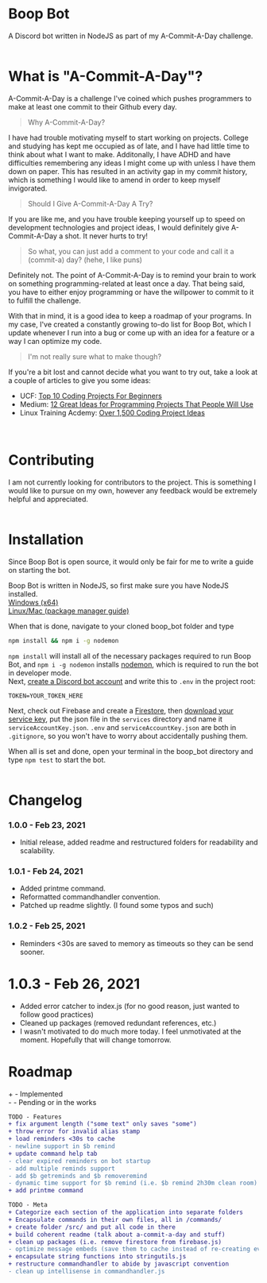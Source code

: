 # Boop Bot
A Discord bot written in NodeJS as part of my A-Commit-A-Day challenge.\
<br/>

# What is "A-Commit-A-Day"?
A-Commit-A-Day is a challenge I've coined which pushes programmers
to make at least one commit to their Github every day.

>Why A-Commit-A-Day?

I have had trouble motivating myself to start working on projects.
College and studying has kept me occupied as of late, and I have
had little time to think about what I want to make. Additonally,
I have ADHD and have difficulties remembering any ideas I might
come up with unless I have them down on paper. This has resulted
in an activity gap in my commit history, which is something I would
like to amend in order to keep myself invigorated.

>Should I Give A-Commit-A-Day A Try?

If you are like me, and you have trouble keeping yourself up to
speed on development technologies and project ideas, I would
definitely give A-Commit-A-Day a shot. It never hurts to try!

>So what, you can just add a comment to your code and call it a (commit-a) day? (hehe, I like puns)

Definitely not. The point of A-Commit-A-Day is to remind your brain to work on something programming-related at least once a day. That being said, you have
to either enjoy programming or have the willpower to commit to it to fulfill
the challenge.

With that in mind, it is a good idea to keep a roadmap of your programs. In my
case, I've created a constantly growing to-do list for Boop Bot, which I update
whenever I run into a bug or come up with an idea for a feature or a way I can
optimize my code.

>I'm not really sure what to make though?

If you're a bit lost and cannot decide what you want to try out, take a look
at a couple of articles to give you some ideas:
- UCF: [Top 10 Coding Projects For Beginners](https://bootcamp.ce.ucf.edu/blog/top-10-coding-projects-for-beginners/)
- Medium: [12 Great Ideas for Programming Projects That People Will Use](https://betterprogramming.pub/12-ideas-for-programming-projects-too-dangerous-not-to-build-514e3212ab77) 
- Linux Training Acdemy: [Over 1,500 Coding Project Ideas](https://www.linuxtrainingacademy.com/projects/)

<br/>

# Contributing
I am not currently looking for contributors to the project. This is something
I would like to pursue on my own, however any feedback would be extremely
helpful and appreciated.\
<br/>

# Installation
Since Boop Bot is open source, it would only be fair for me to write a guide
on starting the bot.

Boop Bot is written in NodeJS, so first make sure you have NodeJS installed.\
[Windows (x64)](https://nodejs.org/dist/v14.16.0/node-v14.16.0-x64.msi)\
[Linux/Mac (package manager guide)](https://nodejs.org/en/download/package-manager/)

When that is done, navigate to your cloned boop_bot folder and type
```cmd
npm install && npm i -g nodemon
```
`npm install` will install all of the necessary packages required
to run Boop Bot, and `npm i -g nodemon` installs 
[nodemon](https://www.npmjs.com/package/nodemon), which is required
to run the bot in developer mode.\
Next, [create a Discord bot account](https://discord.com/developers/applications) and write this to `.env` in the project root:
```
TOKEN=YOUR_TOKEN_HERE
```
Next, check out Firebase and create a [Firestore]('https://firebase.google.com/docs/firestore/quickstart'), then [download your service key](https://firebase.google.com/docs/admin/setup), put the json file in the `services` directory and name it `serviceAccountKey.json`. `.env` and `serviceAccountKey.json` are both
in `.gitignore`, so you won't have to worry about accidentally pushing them.

When all is set and done, open your terminal in the boop_bot directory and
type `npm test` to start the bot.\
<br/>

# Changelog
### 1.0.0 - Feb 23, 2021
- Initial release, added readme and restructured folders for readability
and scalability.
### 1.0.1 - Feb 24, 2021
- Added printme command.
- Reformatted commandhandler convention.
- Patched up readme slightly. (I found some typos and such)
### 1.0.2 - Feb 25, 2021
- Reminders <30s are saved to memory as timeouts so they can be
send sooner.
# 1.0.3 - Feb 26, 2021
- Added error catcher to index.js (for no good reason, just wanted to follow good practices)
- Cleaned up packages (removed redundant references, etc.)
- I wasn't motivated to do much more today. I feel unmotivated at the moment. Hopefully that will change tomorrow.

# Roadmap
\+ - Implemented\
\- - Pending or in the works
```diff
TODO - Features
+ fix argument length ("some text" only saves "some")
+ throw error for invalid alias stamp
+ load reminders <30s to cache
- newline support in $b remind
+ update command help tab
- clear expired reminders on bot startup
- add multiple reminds support
- add $b getreminds and $b removeremind
- dynamic time support for $b remind (i.e. $b remind 2h30m clean room)
+ add printme command
```

```diff
TODO - Meta
+ Categorize each section of the application into separate folders
+ Encapsulate commands in their own files, all in /commands/
+ create folder /src/ and put all code in there
+ build coherent readme (talk about a-commit-a-day and stuff)
+ clean up packages (i.e. remove firestore from firebase.js)
- optimize message embeds (save them to cache instead of re-creating every time a command is run)
+ encapsulate string functions into stringutils.js
+ restructure commandhandler to abide by javascript convention
- clean up intellisense in commandhandler.js
```